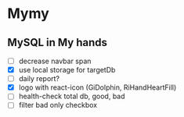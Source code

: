 # Mymy

## MySQL in My hands

- [ ] decrease navbar span
- [x] use local storage for targetDb
- [ ] daily report?
- [x] logo with react-icon (GiDolphin, RiHandHeartFill)
- [ ] health-check total db, good, bad
- [ ] filter bad only checkbox
